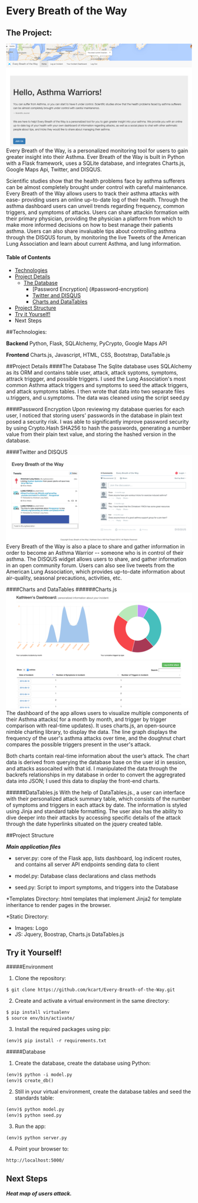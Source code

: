 # Every Breath of the Way

## The Project:
![image](/static/WarriorWelcome.png)
Every Breath of the Way, is a personalized monitoring tool for users to gain greater insight 
into their Asthma. Ever Breath of the Way is built in Python with a Flask framework, uses a SQLite database,
and integrates  Charts.js, Google Maps Api, Twitter, and DISQUS.

Scientific studies show that the health problems face by asthma sufferers can be almost completely
brought under control with careful maintenance. Every Breath of the Way allows users to track their asthma attacks with ease- 
providing users an online up-to-date log of their health. Through the asthma dashboard users can unveil trends regarding frequency, common triggers, and symptoms of attacks. Users can share attackin formation with their primary physician, providing the physician a platform from which to make more informed decisions on how to best manage their patients asthma. Users can also share invaluable tips about controlling asthma through the DISQUS forum, by monitoring the live Tweets of the American Lung Association and learn about current Asthma, and lung information.


#### Table of Contents
- [Technologies](#technologies)
- [Project Details](#project-details)
  - [The Database](#the-database)
    - [Password Encryption] (#password-encryption)
    - [Twitter and DISQUS](#twitter-and-disqus)
    - [Charts and DataTables](#charts-and-datatables)
- [Project Structure](#project-structure)
- [Try it Yourself!](#try-it-yourself)
- Next Steps

##Technologies:
 
**Backend**
Python, Flask, SQLAlchemy, PyCrypto, Google Maps API

**Frontend**
Charts.js, Javascript, HTML, CSS, Bootstrap, DataTable.js

##Project Details
####The Database
The Sqlite database uses SQLAlchemy as its ORM and contains table user, attack, attack syptoms, symptoms, attrack triggger,   and possible triggers.
I used the Lung Association's most common Asthma attack triggers and symptoms to seed the attack triggers, and attack symptoms tables. I then wrote that data into two separate files u.triggers, and u.symptoms. The data was cleaned using the script seed.py
  
####Password Encryption
Upon reviewing my database queries for each user, I noticed that storing users' passwords in the database in plain text posed a security risk. I was able to significantly improve password security by using Crypto.Hash SHA256 to hash the passwords, generating a number value from their plain text value, and storing the hashed version in the database.

####Twitter and DISQUS
![image](/static/share.png)
Every Breath of the Way  is also a place to share and gather information in order to become an Asthma Warrior --
someone who is in control of their asthma. The DISQUS widget allows users to share, and gather information
in an open community forum. 
Users can also see live tweets from the American Lung Association, which provides up-to-date information about air-quality, seasonal precautions,  activities, etc. 

####Charts and DataTables
######Charts.js
![image](/static/Dashboard.png)
The dashboard of the app allows users to visualize multiple components of their Asthma 
attacks( for a month by month, and trigger by trigger comparison with real-time updates). 
It uses charts.js, an open-source nimble charting library, to display the data. The line graph displays the frequency of
the user's asthma attacks over time, and the doughnut chart compares the possible triggers present in the 
user's attack. 

Both charts contain real-time information about the user’s attack. The chart data is derived from 
querying the database base on the user id in session, and attacks assocaited with that id. I manipulated the data through the backrefs relationships in my database in order to convert the aggregrated  data into JSON; I used this data to display the front-end charts.

######DataTables.js
With the help of  DataTables.js., a user can interface with their personalized attack summary table, which consists 
of the number of symptoms and triggers in each attack by date. The information is styled using Jinja and standard table formatting. The user also has the ability to dive deeper into their attacks by accessing specific details of the attack through the date hyperlinks situated on the jquery created table.

##Project Structure

  ***Main application files***

* server.py: core of the Flask app, lists dashboard, log indicent routes, and contains all server API 
endpoints sending data to client

* model.py: Database class declarations and class methods

* seed.py: Script to import symptoms, and triggers into the Database

*Templates Directory: html templates that implement Jinja2 for template inheritance to render pages in the browser.

*Static Directory: 
  - Images: Logo
  - JS: Jquery, Boostrap, Charts.js DataTables.js

## Try it Yourself!
 
#####Environment 

1) Clone the repository:

<pre><code>$ git clone https://github.com/kcart/Every-Breath-of-the-Way.git</code></pre>

2) Create and activate a virtual environment in the same directory: 

<pre><code>$ pip install virtualenv
$ source env/bin/activate/
</code></pre>

3) Install the required packages using pip:

<pre><code>(env)$ pip install -r requirements.txt
</code></pre>

#####Database

1) Create the database, create the database using Python:

<pre><code>(env)$ python -i model.py
(env)$ create_db()
</code></pre>

2) Still in your virtual environment, create the database tables and seed the standards table:

<pre><code>(env)$ python model.py
(env)$ python seed.py
</code></pre>

3) Run the app: 

<pre><code>(env)$ python server.py
</code></pre>

4) Point your browser to:

<pre><code>http://localhost:5000/</code></pre>

## Next Steps

##### Heat map of users attack.

